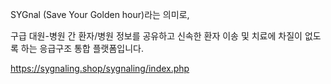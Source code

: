

SYGnal (Save Your Golden hour)라는 의미로,

구급 대원-병원 간 환자/병원 정보를 공유하고
신속한 환자 이송 및 치료에 차질이 없도록 하는
응급구조 통합 플랫폼입니다.

https://sygnaling.shop/sygnaling/index.php

